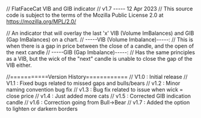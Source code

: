 // FlatFaceCat VIB and GIB indicator
// v1.7 ----- 12 Apr 2023
// This source code is subject to the terms of the Mozilla Public License 2.0 at https://mozilla.org/MPL/2.0/

// An indicator that will overlay the last 'x' VIB (Volume ImBalances) and GIB (Gap ImBalances) on a chart. 
// -----VIB (Volume Imbalance)-----:
// This is when there is a gap in price between the close of a candle, and the open of the next candle
// -----GIB (Gap Imbalance)-----:
// Has the same principles as a VIB, but the wick of the "next" candle is unable to close the gap of the VIB either. 


//===========Version History============
// V1.0 : Initial release 
// V1.1 : Fixed bugs related to missed gaps and bulls/bears
// v1.2 : Minor naming convention bug fix
// v1.3 : Bug fix related to issue when wick = close price 
// v1.4 : Just added more cats
// v1.5 : Corrected GIB indication candle 
// v1.6 : Correction going from Bull->Bear 
// v1.7 : Added the option to lighten or darkern borders